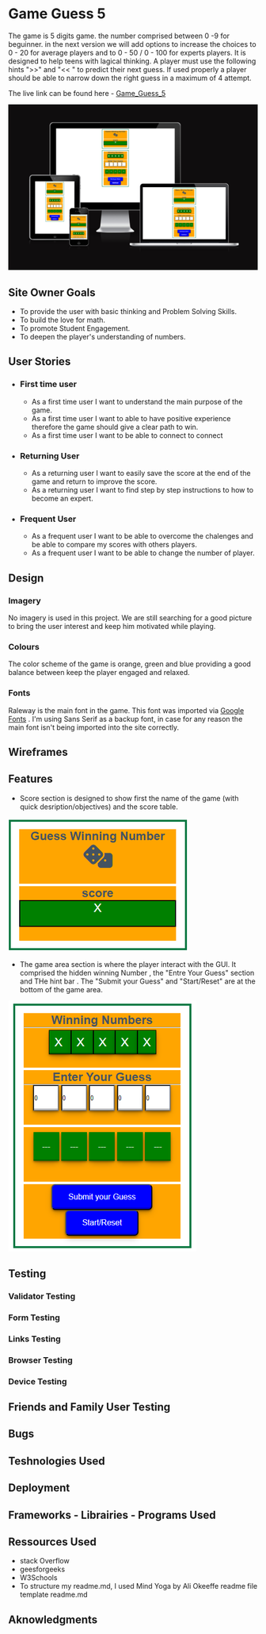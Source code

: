 # Game Guess 5 
The game is 5 digits game. the number comprised between 0 -9 for beguinner. in the next version we will add options to increase the choices to  0 - 20  for average players  and  to 0 - 50 / 0 - 100 for experts players. It is designed to help teens with lagical thinking. A player must use the following hints ">>" and "<< " to predict their next guess. If used properly a player should be able to narrow down the right guess in a maximum of 4 attempt.  

The live link can be found here - [Game_Guess_5](https://d9fal.github.io/Guess-Number-PPT-2-/)

![Game Guess 5](assets/docs/readme_images/am_i_responsive.png)


## Site Owner Goals
- To provide the user with basic thinking and Problem Solving Skills.
- To build the love for math. 
- To promote Student Engagement. 
- To deepen the player's understanding of numbers.

## User Stories

- ### First time user
  - As a first time user I want to understand the main purpose of the game.   
  - As a first time user I want to able to have positive experience therefore the game should give a clear path to win. 
  - As a first time user I want to be able to connect to connect 

- ### Returning User
  - As a returning user I want to easily save the score at the end of the game and return to improve the score.  
  - As a returning user I want to find step by step instructions to how to become an expert.

- ### Frequent User
  - As a frequent user I want to be able to overcome the chalenges and be able to compare my scores with others players.
  - As a frequent user I want to be able to change the number of player.


## Design

### Imagery

No imagery is used in this project. We are still searching for a good picture to bring the user interest and keep him motivated while playing.
### Colours

The color scheme of the game is orange, green and blue providing a good balance between keep the player engaged and relaxed. 

### Fonts

Raleway is the main font in the game. This font was imported via [Google Fonts](https://fonts.google.com/) . I'm using Sans Serif as a backup font, in case for any reason the main font isn't being imported into the site correctly.

## Wireframes

## Features
   - Score section is designed to show first the name of the game (with quick desription/objectives) and the score table. 

![](assets/docs/readme_images/head-score-area.png)

   - The game area section is where the player interact with the GUI. It comprised the hidden winning Number , the "Entre Your Guess" section  and THe hint bar . The "Submit your Guess" and "Start/Reset" are at the bottom  of the game area.  
   
![](assets/docs/readme_images/game-area.png)


## Testing
### Validator Testing
### Form Testing
### Links Testing
### Browser Testing
### Device Testing
## Friends and Family User Testing
## Bugs
## Teshnologies Used
## Deployment
## Frameworks - Librairies - Programs Used
## Ressources Used
- stack Overflow
- geesforgeeks
- W3Schools
- To structure my readme.md, I used Mind Yoga by Ali Okeeffe readme file template readme.md
## Aknowledgments